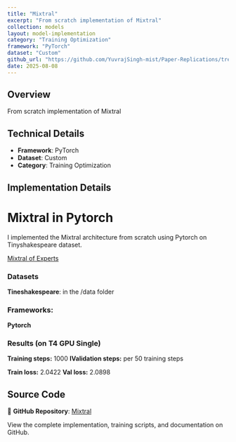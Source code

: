 ```yaml
---
title: "Mixtral"
excerpt: "From scratch implementation of Mixtral"
collection: models
layout: model-implementation
category: "Training Optimization"
framework: "PyTorch"
dataset: "Custom"
github_url: "https://github.com/YuvrajSingh-mist/Paper-Replications/tree/master/Mixtral"
date: 2025-08-08
---
```


## Overview
From scratch implementation of Mixtral

## Technical Details
- **Framework**: PyTorch
- **Dataset**: Custom
- **Category**: Training Optimization

## Implementation Details

# Mixtral in Pytorch

I implemented the Mixtral architecture from scratch using Pytorch on Tinyshakespeare dataset.

[Mixtral of Experts](https://arxiv.org/pdf/2401.04088)

### Datasets

**Tineshakespeare**: in the /data folder

### Frameworks:
**Pytorch**

### Results (on T4 GPU Single)

**Training steps:** 1000
**IValidation steps:** per 50 training steps

**Train loss:** 2.0422 
**Val loss:** 2.0898

## Source Code
📁 **GitHub Repository**: [Mixtral](https://github.com/YuvrajSingh-mist/Paper-Replications/tree/master/Mixtral)

View the complete implementation, training scripts, and documentation on GitHub.
